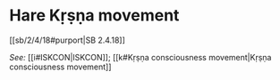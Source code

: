 # Hare Kṛṣṇa movement

[[sb/2/4/18#purport|SB 2.4.18]]


*See:* [[i#ISKCON|ISKCON]]; [[k#Kṛṣṇa consciousness movement|Kṛṣṇa consciousness movement]]
